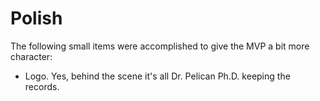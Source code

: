 # Polish

The following small items were accomplished to give the MVP a bit more character:

- Logo. Yes, behind the scene it's all Dr. Pelican Ph.D. keeping the records.
